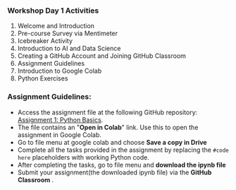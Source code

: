 ### Workshop Day 1 Activities
1. Welcome and Introduction  
2. Pre-course Survey via Mentimeter  
3. Icebreaker Activity  
4. Introduction to AI and Data Science  
5. Creating a GitHub Account and Joining GitHub Classroom  
6. Assignment Guidelines  
7. Introduction to Google Colab  
8. Python Exercises  

### Assignment Guidelines:
- Access the assignment file at the following GitHub repository: [Assignment 1: Python Basics](https://github.com/Nepal-College-of-Information-Technology/AI-Data-Science-Worksop-2024/blob/main/Practice%20Yourself/Assignment_1_Python_basic.ipynb). 
- The file contains an "**Open in Colab**" link. Use this to open the assignment in Google Colab.
- Go to file menu at google colab and choose **Save a copy in Drive**
- Complete all the tasks provided in the assignment by replacing the `#code here` placeholders with working Python code.
- After completing the tasks, go to file menu and **download the ipynb file**
- Submit your assignment(the downloaded ipynb file) via the **GitHub Classroom** .
